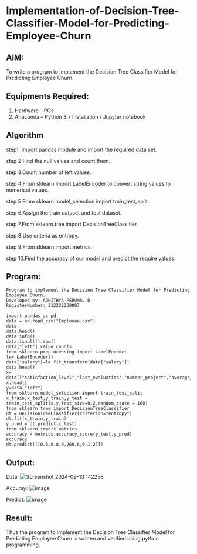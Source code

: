 # Implementation-of-Decision-Tree-Classifier-Model-for-Predicting-Employee-Churn

## AIM:
To write a program to implement the Decision Tree Classifier Model for Predicting Employee Churn.

## Equipments Required:
1. Hardware – PCs
2. Anaconda – Python 3.7 Installation / Jupyter notebook

## Algorithm

step1 .Import pandas module and import the required data set.

step 2.Find the null values and count them.

step 3.Count number of left values.

step 4.From sklearn import LabelEncoder to convert string values to numerical values.

step 5.From sklearn.model_selection import train_test_split.

step 6.Assign the train dataset and test dataset.

step 7.From sklearn.tree import DecisionTreeClassifier.

step 8.Use criteria as entropy.

step 9.From sklearn import metrics.

step 10.Find the accuracy of our model and predict the require values.

## Program:
```
Program to implement the Decision Tree Classifier Model for Predicting Employee Churn.
Developed by: ADHITHYA PERUMAL D
RegisterNumber: 212222230007

import pandas as pd
data = pd.read_csv("Employee.csv")
data
data.head()
data.info()
data.isnull().sum()
data["left"].value_counts
from sklearn.preprocessing import LabelEncoder
le= LabelEncoder()
data["salary"]=le.fit_transform(data["salary"])
data.head()
x= data[["satisfaction_level","last_evaluation","number_project","average_montly_hours","time_spend_company","Work_accident","promotion_last_5years","salary"]]
x.head()
y=data["left"]
from sklearn.model_selection import train_test_split
x_train,x_test,y_train,y_test = train_test_split(x,y,test_size=0.2,random_state = 100)
from sklearn.tree import DecisionTreeClassifier
dt = DecisionTreeClassifier(criterion="entropy")
dt.fit(x_train,y_train)
y_pred = dt.predict(x_test)
from sklearn import metrics
accuracy = metrics.accuracy_score(y_test,y_pred)
accuracy
dt.predict([[0.5,0.8,9,260,6,0,1,2]])
```

## Output:
Data:
![Screenshot 2024-09-13 142258](https://github.com/user-attachments/assets/23e43e13-5487-4d23-8500-bc16448a493a)

 Accuray:
 ![image](https://github.com/user-attachments/assets/6bfaae2a-fe34-4383-9682-4b339365c15f)

Predict:
![image](https://github.com/user-attachments/assets/8d42ee5f-f62f-4c32-96c8-03a3148aeda8)

## Result:
Thus the program to implement the  Decision Tree Classifier Model for Predicting Employee Churn is written and verified using python programming.
